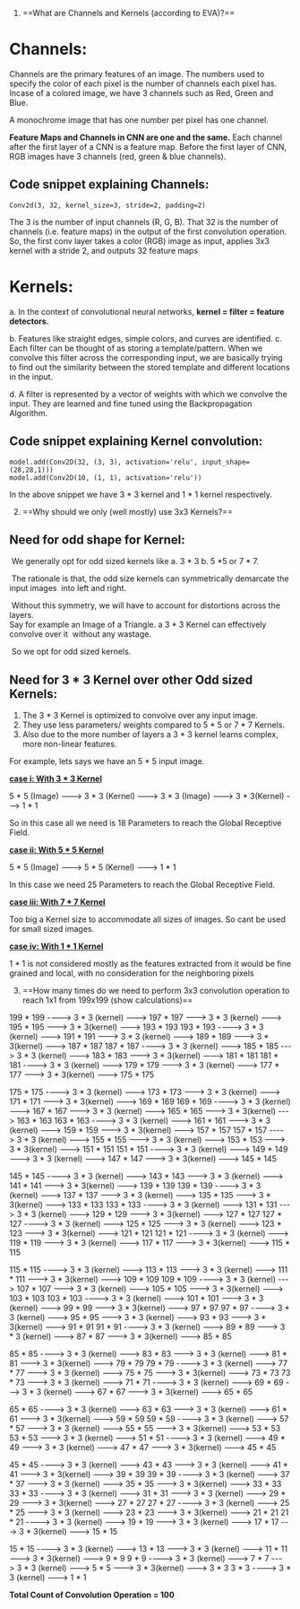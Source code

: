 1. ==What are Channels and Kernels (according to EVA)?==

Channels:
=========
Channels are the primary features of an image.
The numbers used to specify the color of each pixel is the number of channels each pixel has.
Incase of a colored image, we have 3 channels such as Red, Green and Blue.

A monochrome image that has one number per pixel has one channel.

**Feature Maps and Channels in CNN are one and the same.** Each channel after the first layer of a CNN is a feature map. 
Before the first layer of CNN, RGB images have 3 channels (red, green & blue channels).

Code snippet explaining Channels:
---------------------------------

```
Conv2d(3, 32, kernel_size=3, stride=2, padding=2)
```

The 3 is the number of input channels (R, G, B). 
That 32 is the number of channels (i.e. feature maps) in the output of the first convolution operation. 
So, the first conv layer takes a color (RGB) image as input, applies 3x3 kernel with a stride 2, and outputs 32 feature maps


Kernels:
=========
a. In the context of convolutional neural networks, 
				**kernel = filter = feature detectors.** 
				
b. Features  like straight edges, simple colors, and curves are identified.
c. Each filter can be thought of as storing a  template/pattern. When we convolve this filter across the corresponding input, we are basically trying to find out the similarity between the stored template and different locations in the input.

d. A filter is represented by a vector of weights with which we convolve the input. They are learned and fine tuned using the Backpropagation Algorithm.

## Code snippet explaining Kernel convolution:

	model.add(Conv2D(32, (3, 3), activation='relu', input_shape=(28,28,1)))
	model.add(Conv2D(10, (1, 1), activation='relu'))


In the above snippet we have 3 * 3 kernel and 1 * 1 kernel respectively.



2. ==Why should we only (well mostly) use 3x3 Kernels?==

Need for odd shape for Kernel:
-----------------------------
​	We generally opt for odd sized kernels like a. 3 * 3 b. 5 *5 or 7 * 7.	

​	The rationale is that, the odd size kernels can symmetrically demarcate the input images 
​	into left and right.

​	Without this symmetry, we will have to account for distortions across the layers.
​	
​	Say for example an Image of a Triangle. a 3 * 3 Kernel can effectively convolve over it 
​	without any wastage.

​	So we opt for odd sized kernels.



## Need for 3 * 3 Kernel over other Odd sized Kernels:
1. The 3 * 3 Kernel is optimized to convolve over any input image.
2. They use less parameters/ weights compared to 5 * 5 or 7 * 7 Kernels.
3. Also due to the more number of layers a 3 * 3 kernel learns complex, more non-linear features.

For example, lets says we have an 5 * 5 input image.

<u>**case i: With 3 * 3 Kernel**</u>

5 * 5 (Image) ---> 3 * 3 (Kernel) ---> 3 * 3 (Image) ---> 3 * 3(Kernel) ---> 1 * 1

So in this case all we need is 18 Parameters to reach the Global Receptive Field.


<u>**case ii: With 5 * 5 Kernel**</u>

5 * 5 (Image) ---> 5 * 5 (Kernel) ---> 1 * 1 

In this case we need 25 Parameters to reach the Global Receptive Field.


<u>**case iii: With 7 * 7 Kernel**</u>

Too big a Kernel size to accommodate all sizes of images. 
So cant be used for small sized images.


<u>**case iv: With 1 * 1 Kernel**</u>

1 * 1 is not considered mostly as the features extracted from it would be fine grained and local, with no consideration for the neighboring pixels



3. ==How many times do we need to perform 3x3 convolution operation to reach 1x1 from 199x199 (show calculations)==

199 * 199 ----> 3 * 3 (kernel) ---> 197 * 197 ---> 3 * 3 (kernel) ---> 195 * 195 ---> 3 * 3(kernel) ---> 193 * 193
193 * 193 ----> 3 * 3 (kernel) ---> 191 * 191 ---> 3 * 3 (kernel) ---> 189 * 189 ---> 3 * 3(kernel) ---> 187 * 187
187 * 187 ----> 3 * 3 (kernel) ---> 185 * 185 ---> 3 * 3 (kernel) ---> 183 * 183 ---> 3 * 3(kernel) ---> 181 * 181
181 * 181 ----> 3 * 3 (kernel) ---> 179 * 179 ---> 3 * 3 (kernel) ---> 177 * 177 ---> 3 * 3(kernel) ---> 175 * 175

175 * 175 ----> 3 * 3 (kernel) ---> 173 * 173 ---> 3 * 3 (kernel) ---> 171 * 171 ---> 3 * 3(kernel) ---> 169 * 169
169 * 169 ----> 3 * 3 (kernel) ---> 167 * 167 ---> 3 * 3 (kernel) ---> 165 * 165 ---> 3 * 3(kernel) ---> 163 * 163
163 * 163 ----> 3 * 3 (kernel) ---> 161 * 161 ---> 3 * 3 (kernel) ---> 159 * 159 ---> 3 * 3(kernel) ---> 157 * 157
157 * 157 ----> 3 * 3 (kernel) ---> 155 * 155 ---> 3 * 3 (kernel) ---> 153 * 153 ---> 3 * 3(kernel) ---> 151 * 151
151 * 151 ----> 3 * 3 (kernel) ---> 149 * 149 ---> 3 * 3 (kernel) ---> 147 * 147 ---> 3 * 3(kernel) ---> 145 * 145

145 * 145 ----> 3 * 3 (kernel) ---> 143 * 143 ---> 3 * 3 (kernel) ---> 141 * 141 ---> 3 * 3(kernel) ---> 139 * 139
139 * 139 ----> 3 * 3 (kernel) ---> 137 * 137 ---> 3 * 3 (kernel) ---> 135 * 135 ---> 3 * 3(kernel) ---> 133 * 133
133 * 133 ----> 3 * 3 (kernel) ---> 131 * 131 ---> 3 * 3 (kernel) ---> 129 * 129 ---> 3 * 3(kernel) ---> 127 * 127
127 * 127 ----> 3 * 3 (kernel) ---> 125 * 125 ---> 3 * 3 (kernel) ---> 123 * 123 ---> 3 * 3(kernel) ---> 121 * 121
121 * 121 ----> 3 * 3 (kernel) ---> 119 * 119 ---> 3 * 3 (kernel) ---> 117 * 117 ---> 3 * 3(kernel) ---> 115 * 115

115 * 115 ----> 3 * 3 (kernel) ---> 113 * 113 ---> 3 * 3 (kernel) ---> 111 * 111 ---> 3 * 3(kernel) ---> 109 * 109
109 * 109 ----> 3 * 3 (kernel) ---> 107 * 107 ---> 3 * 3 (kernel) ---> 105 * 105 ---> 3 * 3(kernel) ---> 103 * 103
103 * 103 ----> 3 * 3 (kernel) ---> 101 * 101 ---> 3 * 3 (kernel) ---> 99 * 99 ---> 3 * 3(kernel) ---> 97 * 97
97 * 97 ----> 3 * 3 (kernel) ---> 95 * 95 ---> 3 * 3 (kernel) ---> 93 * 93 ---> 3 * 3(kernel) ---> 91 * 91
91 * 91 ----> 3 * 3 (kernel) ---> 89 * 89 ---> 3 * 3 (kernel) ---> 87 * 87 ---> 3 * 3(kernel) ---> 85 * 85

85 * 85 ----> 3 * 3 (kernel) ---> 83 * 83 ---> 3 * 3 (kernel) ---> 81 * 81 ---> 3 * 3(kernel) ---> 79 * 79
79 * 79 ----> 3 * 3 (kernel) ---> 77 * 77 ---> 3 * 3 (kernel) ---> 75 * 75 ---> 3 * 3(kernel) ---> 73 * 73
73 * 73 ---> 3 * 3 (kernel) ---> 71 * 71 ----> 3 * 3 (kernel) ---> 69 * 69 ---> 3 * 3 (kernel) ---> 67 * 67 ---> 3 * 3(kernel) ---> 65 * 65

65 * 65 ----> 3 * 3 (kernel) ---> 63 * 63 ---> 3 * 3 (kernel) ---> 61 * 61 ---> 3 * 3(kernel) ---> 59 * 59
59 * 59 ----> 3 * 3 (kernel) ---> 57 * 57 ---> 3 * 3 (kernel) ---> 55 * 55 ---> 3 * 3(kernel) ---> 53 * 53
53 * 53 ---> 3 * 3 (kernel) ---> 51 * 51 ----> 3 * 3 (kernel) ---> 49 * 49 ---> 3 * 3 (kernel) ---> 47 * 47 ---> 3 * 3(kernel) ---> 45 * 45

45 * 45 ----> 3 * 3 (kernel) ---> 43 * 43 ---> 3 * 3 (kernel) ---> 41 * 41 ---> 3 * 3(kernel) ---> 39 * 39
39 * 39 ----> 3 * 3 (kernel) ---> 37 * 37 ---> 3 * 3 (kernel) ---> 35 * 35 ---> 3 * 3(kernel) ---> 33 * 33
33 * 33 ----> 3 * 3 (kernel) ---> 31 * 31 ---> 3 * 3 (kernel) ---> 29 * 29 ---> 3 * 3(kernel) ---> 27 * 27
27 * 27 ----> 3 * 3 (kernel) ---> 25 * 25 ---> 3 * 3 (kernel) ---> 23 * 23 ---> 3 * 3(kernel) ---> 21 * 21
21 * 21 ----> 3 * 3 (kernel) ---> 19 * 19 ---> 3 * 3 (kernel) ---> 17 * 17 ---> 3 * 3(kernel) ---> 15 * 15

15 * 15 ----> 3 * 3 (kernel) ---> 13 * 13 ---> 3 * 3 (kernel) ---> 11 * 11 ---> 3 * 3(kernel) ---> 9 * 9
9 * 9 ----> 3 * 3 (kernel) ---> 7 * 7 ---> 3 * 3 (kernel) ---> 5 * 5 ---> 3 * 3(kernel) ---> 3 * 3
3 * 3 ----> 3 * 3 (kernel) ---> 1 * 1

**Total Count of Convolution Operation = 100**
